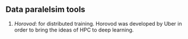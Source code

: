 ## Data paralelsim tools
1. *Horovod*:  for distributed training. Horovod was developed by Uber in order to bring the ideas of HPC to deep learning.


